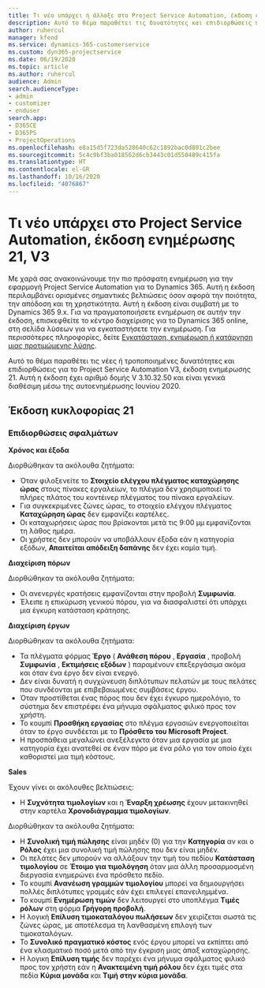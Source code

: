 ```yaml
---
title: Τι νέο υπάρχει ή άλλαξε στο Project Service Automation, έκδοση ενημέρωσης 21, V3
description: Αυτό το θέμα παραθέτει τις δυνατότητες και επιδιορθώσεις που είναι διαθέσιμες στο Project Service Automation, έκδοση ενημέρωσης 21, V3.
author: ruhercul
manager: kfend
ms.service: dynamics-365-customerservice
ms.custom: dyn365-projectservice
ms.date: 06/19/2020
ms.topic: article
ms.author: ruhercul
audience: Admin
search.audienceType:
- admin
- customizer
- enduser
search.app:
- D365CE
- D365PS
- ProjectOperations
ms.openlocfilehash: e8a15d5f723da528640c62c1892bac0d801c2bee
ms.sourcegitcommit: 5c4c9bf3ba018562d6cb3443c01d550489c415fa
ms.translationtype: HT
ms.contentlocale: el-GR
ms.lasthandoff: 10/16/2020
ms.locfileid: "4076867"
---
```

# <a name="project-service-automation-update-release-21-v3"></a>Τι νέο υπάρχει στο Project Service Automation, έκδοση ενημέρωσης 21, V3

Με χαρά σας ανακοινώνουμε την πιο πρόσφατη ενημέρωση για την εφαρμογή Project Service Automation για το Dynamics 365. Αυτή η έκδοση περιλαμβάνει ορισμένες σημαντικές βελτιώσεις όσον αφορά την ποιότητα, την απόδοση και τη χρηστικότητα. Αυτή η έκδοση είναι συμβατή με το Dynamics 365 9.x. Για να πραγματοποιήσετε ενημέρωση σε αυτήν την έκδοση, επισκεφθείτε το κέντρο διαχείρισης για το Dynamics 365 online, στη σελίδα λύσεων για να εγκαταστήσετε την ενημέρωση. Για περισσότερες πληροφορίες, δείτε [Εγκατάσταση, ενημέρωση ή κατάργηση μιας προτιμώμενης λύσης](https://docs.microsoft.com/power-platform/admin/install-remove-preferred-solution).

Αυτό το θέμα παραθέτει τις νέες ή τροποποιημένες δυνατότητες και επιδιορθώσεις για το Project Service Automation V3, έκδοση ενημέρωσης 21. Αυτή η έκδοση έχει αριθμό δομής V 3.10.32.50 και είναι γενικά διαθέσιμη μέσω της αυτοενημέρωσης Ιουνίου 2020.

## <a name="update-release-21"></a>Έκδοση κυκλοφορίας 21

### <a name="bug-fixes"></a>Επιδιορθώσεις σφαλμάτων

**Χρόνος και έξοδα**

Διορθώθηκαν τα ακόλουθα ζητήματα:

- Όταν φιλοξενείτε το **Στοιχείο ελέγχου πλέγματος καταχώρησης ώρας** στους πίνακες εργαλείων, το πλέγμα δεν χρησιμοποιεί το πλήρες πλάτος του κοντέινερ πλέγματος του πίνακα εργαλείων.
- Για συγκεκριμένες ζώνες ώρας, το στοιχείο ελέγχου πλέγματος **Καταχώρηση ώρας** δεν εμφανίζει καρτέλες.
- Οι καταχωρήσεις ώρας που βρίσκονται μετά τις 9:00 μμ εμφανίζονται τη λάθος ημέρα.
- Οι χρήστες δεν μπορούν να υποβάλλουν έξοδα εάν η κατηγορία εξόδων, **Απαιτείται απόδειξη δαπάνης** δεν έχει καμία τιμή.

**Διαχείριση πόρων**

Διορθώθηκαν τα ακόλουθα ζητήματα:

- Οι ανενεργές κρατήσεις εμφανίζονται στην προβολή **Συμφωνία**.
- Έλειπε η επικύρωση γενικού πόρου, για να διασφαλιστεί ότι υπάρχει μια έγκυρη κατάσταση κράτησης.

**Διαχείριση έργων**

Διορθώθηκαν τα ακόλουθα ζητήματα:

- Τα πλέγματα φόρμας **Έργο** ( **Ανάθεση πόρου** , **Εργασία** , προβολή **Συμφωνία** , **Εκτιμήσεις εξόδων** ) παραμένουν επεξεργάσιμα ακόμα και όταν ένα έργο δεν είναι ενεργό.
- Δεν είναι δυνατή η συγχώνευση διπλότυπων πελατών με τους πελάτες που συνδέονται με επιβεβαιωμένες συμβάσεις έργου.
- Όταν προστίθεται ένας πόρος που δεν έχει έγκυρο ημερολόγιο, το σύστημα δεν επιστρέφει ένα μήνυμα σφάλματος φιλικό προς τον χρήστη.
- Το κουμπί **Προσθήκη εργασίας** στο πλέγμα εργασιών ενεργοποιείται όταν το έργο συνδέεται με το **Πρόσθετο του Microsoft Project**.
- Η προσπάθεια μεγαλώνει ανεξέλεγκτα όταν μια εργασία με μια κατηγορία έχει ανατεθεί σε έναν πόρο με ένα ρόλο για τον οποίο έχει καθοριστεί μια τιμή κόστους.

**Sales**

Έχουν γίνει οι ακόλουθες βελτιώσεις:

- Η **Συχνότητα τιμολογίων** και η **Έναρξη χρέωσης** έχουν μετακινηθεί στην καρτέλα **Χρονοδιάγραμμα τιμολογίων**.

Διορθώθηκαν τα ακόλουθα ζητήματα:

- Η **Συνολική τιμή πώλησης** είναι μηδέν (0) για την **Κατηγορία** αν και ο **Ρόλος** έχει μια συνολική τιμή πώλησης που δεν είναι μηδέν.
- Οι πελάτες δεν μπορούν να αλλάξουν την τιμή του πεδίου **Κατάσταση τιμολογίου** σε **Έτοιμο για τιμολόγηση** όταν μια άλλη προσαρμοσμένη διεργασία ενημερώνει ένα πρόσθετο πεδίο.
- Το κουμπί **Ανανέωση γραμμών τιμολογίου** μπορεί να δημιουργήσει πολλές διπλότυπες γραμμές εάν έχει επιλεγεί επανειλημμένα.
- Το κουμπί **Ενημέρωση τιμών** δεν λειτουργεί στο υποπλέγμα **Τιμές ρόλων** στη φόρμα **Γρήγορη προβολή**.
- Η λογική **Επίλυση τιμοκαταλόγου πωλήσεων** δεν χειρίζεται σωστά τις ζώνες ώρας, με αποτέλεσμα τη λανθασμένη επιλογή των τιμοκαταλόγων.
- Το **Συνολικό πραγματικό κόστος** ενός έργου μπορεί να εκπίπτει από ένα κλασματικό ποσό μετά από την έγκριση μιας άπαξ καταχώρησης.
- Η λογικη **Επίλυση τιμής** δεν παρέχει ένα μήνυμα σφάλματος φιλικό προς τον χρήστη εάν η **Ανακτειμένη τιμή ρόλου** δεν έχει τιμές στα πεδία **Κύρια μονάδα** και **Τιμή στην κύρια μονάδα**.
